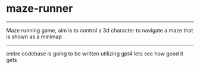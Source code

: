 # maze-runner
---

Maze running game, aim is to control a 3d character to navigate a maze that is shown as a minimap

---
enitre codebase is going to be written utilizing gpt4 lets see how good it gets
